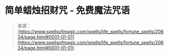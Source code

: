 <!--yml

类别: 未分类

日期: 2024-06-12 19:03:33

-->

# 简单蜡烛招财咒 - 免费魔法咒语

> 来源：[https://www.spellsofmagic.com/spells/life_spells/fortune_spells/20634/page.html#0001-01-01](https://www.spellsofmagic.com/spells/life_spells/fortune_spells/20634/page.html#0001-01-01)
